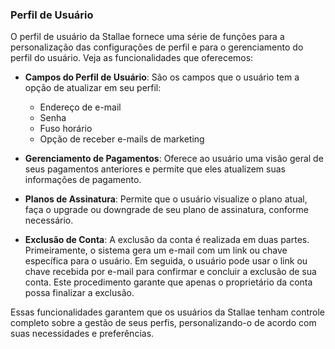 ### Perfil de Usuário

O perfil de usuário da Stallae fornece uma série de funções para a personalização das configurações de perfil e para o gerenciamento do perfil do usuário. Veja as funcionalidades que oferecemos:

- **Campos do Perfil de Usuário**: São os campos que o usuário tem a opção de atualizar em seu perfil:

  - Endereço de e-mail
  - Senha
  - Fuso horário
  - Opção de receber e-mails de marketing



- **Gerenciamento de Pagamentos**: Oferece ao usuário uma visão geral de seus pagamentos anteriores e permite que eles atualizem suas informações de pagamento.

- **Planos de Assinatura**: Permite que o usuário visualize o plano atual, faça o upgrade ou downgrade de seu plano de assinatura, conforme necessário.

- **Exclusão de Conta**: A exclusão da conta é realizada em duas partes. Primeiramente, o sistema gera um e-mail com um link ou chave específica para o usuário. Em seguida, o usuário pode usar o link ou chave recebida por e-mail para confirmar e concluir a exclusão de sua conta. Este procedimento garante que apenas o proprietário da conta possa finalizar a exclusão.

Essas funcionalidades garantem que os usuários da Stallae tenham controle completo sobre a gestão de seus perfis, personalizando-o de acordo com suas necessidades e preferências.